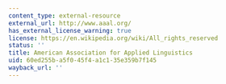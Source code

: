 ```yaml
---
content_type: external-resource
external_url: http://www.aaal.org/
has_external_license_warning: true
license: https://en.wikipedia.org/wiki/All_rights_reserved
status: ''
title: American Association for Applied Linguistics
uid: 60ed255b-a5f0-45f4-a1c1-35e359b7f145
wayback_url: ''
---
```

